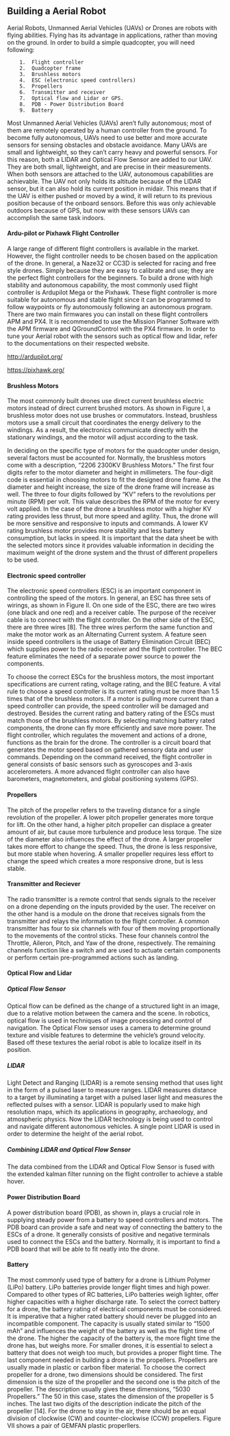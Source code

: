 ## Building a Aerial Robot

Aerial Robots, Unmanned Aerial Vehicles (UAVs) or Drones are robots with flying abilities. Flying has its advantage in applications, rather than moving on the ground. In order to build a simple quadcopter, you will need following:

		1.	Flight controller
		2.	Quadcopter frame
		3.	Brushless motors
		4.	ESC (electronic speed controllers)
		5.	Propellers
		6.	Transmitter and receiver
		7.	Optical flow and Lidar or GPS.
		8. 	PDB - Power Distribution Board
		9.  Battery

Most Unmanned Aerial Vehicles (UAVs) aren’t fully autonomous; most of them are remotely operated by a human controller from the ground. To become fully autonomous, UAVs need to use better and more accurate sensors for sensing obstacles and obstacle avoidance.  Many UAVs are small and lightweight, so they can’t carry heavy and powerful sensors. For this reason, both a LIDAR and Optical Flow Sensor are added to our UAV. They are both small, lightweight, and are precise in their measurements. When both sensors are attached to the UAV, autonomous capabilities are achievable. The UAV not only holds its altitude because of the LIDAR sensor, but it can also hold its current position in midair. This means that if the UAV is either pushed or moved by a wind, it will return to its previous position because of the onboard sensors. Before this was only achievable outdoors because of GPS, but now with these sensors UAVs can accomplish the same task indoors. 


#### Ardu-pilot or Pixhawk Flight Controller

A large range of different flight controllers is available in the market. However, the flight controller needs to be chosen based on the application of the drone. In general, a Naze32 or CC3D is selected for racing and free style drones. Simply because they are easy to calibrate and use; they are the perfect flight controllers for the beginners. To build a drone with high stability and autonomous capability, the most commonly used flight controller is Ardupilot Mega or the Pixhawk. These flight controller is more suitable for autonomous and stable flight since it can be programmed to follow waypoints or fly autonomously following an autonomous program. There are two main firmwares you can install on these flight controllers APM and PX4. It is recommended to use the Mission Planner Software with the APM firmware and QGroundControl with the PX4 firmware. In order to tune your Aerial robot with the sensors such as optical flow and lidar, refer to the documentations on their respected website.

http://ardupilot.org/

https://pixhawk.org/


#### Brushless Motors

The most commonly built drones use direct current brushless electric motors instead of direct current brushed motors. As shown in Figure I, a brushless motor does not use brushes or commutators. Instead, brushless motors use a small circuit that coordinates the energy delivery to the windings. As a result, the electronics communicate directly with the stationary windings, and the motor will adjust according to the task. 

In deciding on the specific type of motors for the quadcopter under design, several factors must be accounted for. Normally, the brushless motors come with a description, “2206 2300KV Brushless Motors.” The first four digits refer to the motor diameter and height in millimeters. The four-digit code is essential in choosing motors to fit the designed drone frame. As the diameter and height increase, the size of the drone frame will increase as well. The three to four digits followed by “KV” refers to the revolutions per minute (RPM) per volt. This value describes the RPM of the motor for every volt applied. In the case of the drone a brushless motor with a higher KV rating provides less thrust, but more speed and agility. Thus, the drone will be more sensitive and responsive to inputs and commands. A lower KV rating brushless motor provides more stability and less battery consumption, but lacks in speed. 
It is important that the data sheet be with the selected motors since it provides valuable information in deciding the maximum weight of the drone system and the thrust of different propellers to be used. 

#### Electronic speed controller

The electronic speed controllers (ESC) is an important component in controlling the speed of the motors. In general, an ESC has three sets of wirings, as shown in Figure II. On one side of the ESC, there are two wires (one black and one red) and a receiver cable. The purpose of the receiver cable is to connect with the flight controller. On the other side of the ESC, there are three wires [8]. The three wires perform the same function and make the motor work as an Alternating Current system. A feature seen inside speed controllers is the usage of Battery Elimination Circuit (BEC) which supplies power to the radio receiver and the flight controller. The BEC feature eliminates the need of a separate power source to power the components.

To choose the correct ESCs for the brushless motors, the most important specifications are current rating, voltage rating, and the BEC feature. A vital rule to choose a speed controller is its current rating must be more than 1.5 times that of the brushless motors. If a motor is pulling more current than a speed controller can provide, the speed controller will be damaged and destroyed. Besides the current rating and battery rating of the ESCs must match those of the brushless motors. By selecting matching battery rated components, the drone can fly more efficiently and save more power. 
The flight controller, which regulates the movement and actions of a drone, functions as the brain for the drone. The controller is a circuit board that generates the motor speed based on gathered sensory data and user commands. Depending on the command received, the flight controller in general consists of basic sensors such as gyroscopes and 3-axis accelerometers. A more advanced flight controller can also have barometers, magnetometers, and global positioning systems (GPS).


#### Propellers

The pitch of the propeller refers to the traveling distance for a single revolution of the propeller. A lower pitch propeller generates more torque for lift. On the other hand, a higher pitch propeller can displace a greater amount of air, but cause more turbulence and produce less torque. The size of the diameter also influences the effect of the drone. A larger propeller takes more effort to change the speed. Thus, the drone is less responsive, but more stable when hovering. A smaller propeller requires less effort to change the speed which creates a more responsive drone, but is less stable.

#### Transmitter and Reciever

The radio transmitter is a remote control that sends signals to the receiver on a drone depending on the inputs provided by the user. The receiver on the other hand is a module on the drone that receives signals from the transmitter and relays the information to the flight controller. A common transmitter has four to six channels with four of them moving proportionally to the movements of the control sticks. These four channels control the Throttle, Aileron, Pitch, and Yaw of the drone, respectively.  The remaining channels function like a switch and are used to actuate certain components or perform certain pre-programmed actions such as landing. 

#### Optical Flow and Lidar

##### Optical Flow Sensor
Optical flow can be defined as the change of a structured light in an image, due to a relative motion between the camera and the scene. In robotics, optical flow is used in techniques of image processing and control of navigation. The Optical Flow sensor uses a camera to determine ground texture and visible features to determine the vehicle’s ground velocity. Based off these textures the aerial robot is able to localize itself in its position.

##### LIDAR 
Light Detect and Ranging (LIDAR) is a remote sensing method that uses light in the form of a pulsed laser to measure ranges. LIDAR measures distance to a target by illuminating a target with a pulsed laser light and measures the reflected pulses with a sensor. LIDAR is popularly used to make high resolution maps, which its applications in geography, archaeology, and atmospheric physics. Now the LIDAR technology is being used to control and navigate different autonomous vehicles. A single point LIDAR is used in order to determine the height of the aerial robot.

##### Combining LIDAR and Optical Flow Sensor
The data combined from the LIDAR and Optical Flow Sensor is fused with the extended kalman filter running on the flight controller to achieve a stable hover.


#### Power Distribution Board

A power distribution board (PDB), as shown in, plays a crucial role in supplying steady power from a battery to speed controllers and motors. The PDB board can provide a safe and neat way of connecting the battery to the ESCs of a drone. It generally consists of positive and negative terminals used to connect the ESCs and the battery.  Normally, it is important to find a PDB board that will be able to fit neatly into the drone.


#### Battery

The most commonly used type of battery for a drone is Lithium Polymer (LiPo) battery. LiPo batteries provide longer flight times and high power. Compared to other types of RC batteries, LiPo batteries weigh lighter, offer higher capacities with a higher discharge rate. 
To select the correct battery for a drone, the battery rating of electrical components must be considered. It is imperative that a higher rated battery should never be plugged into an incompatible component. The capacity is usually stated similar to “1500 mAh” and influences the weight of the battery as well as the flight time of the drone. The higher the capacity of the battery is, the more flight time the drone has, but weighs more. For smaller drones, it is essential to select a battery that does not weigh too much, but provides a proper flight time.
The last component needed in building a drone is the propellers. Propellers are usually made in plastic or carbon fiber material. To choose the correct propeller for a drone, two dimensions should be considered. The first dimension is the size of the propeller and the second one is the pitch of the propeller. The description usually gives these dimensions, “5030 Propellers.” The 50 in this case, states the dimension of the propeller is 5 inches. The last two digits of the description indicate the pitch of the propeller [14]. For the drone to stay in the air, there should be an equal division of clockwise (CW) and counter-clockwise (CCW) propellers. Figure VII shows a pair of GEMFAN plastic properllers.

